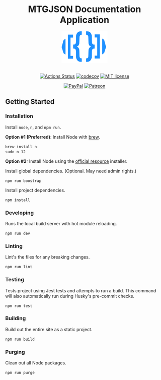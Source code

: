 <div align="center">

# MTGJSON Documentation Application

<img src="./docs/.vuepress/public/images/assets/logo-mtgjson-dark-blue.svg" height="100px">
<br />
<br />

[![Actions Status](https://github.com/mtgjson/mtgjson-website/workflows/Node%20CI/badge.svg)](https://github.com/mtgjson/mtgjson-website/actions)
[![codecov](https://codecov.io/gh/mtgjson/mtgjson-website/branch/master/graph/badge.svg)](https://codecov.io/gh/mtgjson/mtgjson-website)
[![MIT license](https://img.shields.io/badge/License-MIT-blue.svg)](https://github.com/mtgjson/mtgjson-website/blob/master/LICENSE)

[![PayPal](https://img.shields.io/static/v1.svg?label=PayPal&message=Support%20MTGJSON&color=Blue&logo=paypal)](https://paypal.me/zachhalpern)
[![Patreon](https://img.shields.io/static/v1.svg?label=Patreon&message=Support%20MTGJSON&color=Orange&logo=patreon)](https://patreon.com/mtgjson)

</div>

## Getting Started

### **Installation**

Install `node`, `n`, and `npm run`.

**Option #1 (Preferred)**: Install Node with [brew](https://brew.sh).

```
brew install n
sudo n 12
```

**Option #2:** Install Node using the [official resource](https://nodejs.org/en/) installer.

Install global dependencies. (Optional. May need admin rights.)

```
npm run boostrap
```

Install project dependencies.

```
npm install
```

### **Developing**

Runs the local build server with hot module reloading.

```
npm run dev
```

### **Linting**

Lint's the files for any breaking changes.

```
npm run lint
```

### **Testing**

Tests project using Jest tests and attempts to run a build. This command will also automatically run during Husky's pre-commit checks.

```
npm run test
```

### **Building**

Build out the entire site as a static project.

```
npm run build
```

### **Purging**

Clean out all Node packages.

```
npm run purge
```
